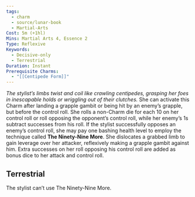 ```yaml
---
tags:
  - charm
  - source/lunar-book
  - Martial-Arts
Cost: 5m (+1hl)
Mins: Martial Arts 4, Essence 2
Type: Reflexive
Keywords:
  - Decisive-only
  - Terrestrial
Duration: Instant
Prerequisite Charms:
  - "[[Centipede Form]]"
---
```

*The stylist’s limbs twist and coil like crawling centipedes, grasping her foes in inescapable holds or wriggling out of their clutches.*
She can activate this Charm after landing a grapple gambit or being hit by an enemy’s grapple, but before the control roll. She rolls a non-Charm die for each 10 on her control roll or roll opposing the opponent’s control roll, while her enemy’s 1s subtract successes from his roll. 
If the stylist successfully opposes an enemy’s control roll, she may pay one bashing health level to employ the technique called **The Ninety-Nine More**. She dislocates a grabbed limb to gain leverage over her attacker, reflexively making a grapple gambit against him. Extra successes on her roll opposing his control roll are added as bonus dice to her attack and control roll. 
## Terrestrial
The stylist can’t use The Ninety-Nine More.